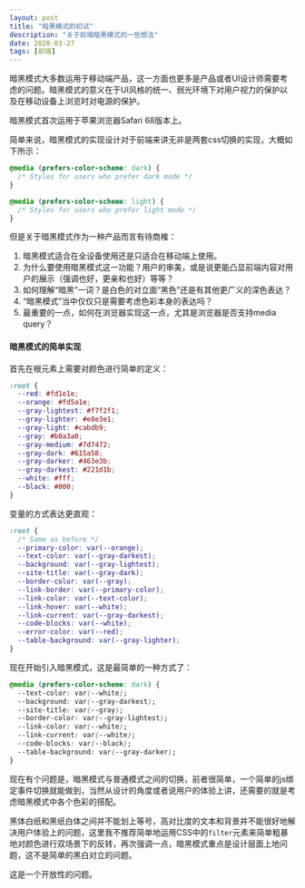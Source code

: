 ```yaml
---
layout: post
title: "暗黑模式的初试"
description: "关于前端暗黑模式的一些想法"
date: 2020-03-27
tags: [前端]
---
```


暗黑模式大多数运用于移动端产品，这一方面也更多是产品或者UI设计师需要考虑的问题。暗黑模式的意义在于UI风格的统一、弱光环境下对用户视力的保护以及在移动设备上浏览时对电源的保护。

暗黑模式首次运用于苹果浏览器Safari 68版本上。

<!--more-->

简单来说，暗黑模式的实现设计对于前端来讲无非是两套css切换的实现，大概如下所示：

```css
@media (prefers-color-scheme: dark) {
  /* Styles for users who prefer dark mode */
}

@media (prefers-color-scheme: light) {
  /* Styles for users who prefer light mode */
}
```

但是关于暗黑模式作为一种产品而言有待商榷：

1. 暗黑模式适合在全设备使用还是只适合在移动端上使用。
2. 为什么要使用暗黑模式这一功能？用户的审美，或是说更能凸显前端内容对用户的展示（强调也好，更亲和也好）等等？
3. 如何理解“暗黑”一词？是白色的对立面“黑色”还是有其他更广义的深色表达？
4. “暗黑模式”当中仅仅只是需要考虑色彩本身的表达吗？
5. 最重要的一点，如何在浏览器实现这一点，尤其是浏览器是否支持media query？

#### 暗黑模式的简单实现

首先在根元素上需要对颜色进行简单的定义：

```css
:root {
  --red: #fd1e1e;
  --orange: #fd5a1e;
  --gray-lightest: #f7f2f1;
  --gray-lighter: #e8e3e1;
  --gray-light: #cabdb9;
  --gray: #b0a3a0;
  --gray-medium: #7d7472;
  --gray-dark: #615a58;
  --gray-darker: #463e3b;
  --gray-darkest: #221d1b;
  --white: #fff;
  --black: #000;
}
```

变量的方式表达更直观：

```css
:root {
  /* Same as before */
  --primary-color: var(--orange);
  --text-color: var(--gray-darkest);
  --background: var(--gray-lightest);
  --site-title: var(--gray-dark);
  --border-color: var(--gray);
  --link-border: var(--primary-color);
  --link-color: var(--text-color);
  --link-hover: var(--white);
  --link-current: var(--gray-darkest);
  --code-blocks: var(--white);
  --error-color: var(--red);
  --table-background: var(--gray-lighter);
}
```

现在开始引入暗黑模式，这是最简单的一种方式了：

```css
@media (prefers-color-scheme: dark) {
  --text-color: var(--white);
  --background: var(--gray-darkest);
  --site-title: var(--gray);
  --border-color: var(--gray-lightest);
  --link-color: var(--white);
  --link-current: var(--white);
  --code-blocks: var(--black);
  --table-background: var(--gray-darker);
}
```

现在有个问题是，暗黑模式与普通模式之间的切换，前者很简单，一个简单的js绑定事件切换就能做到，当然从设计的角度或者说用户的体验上讲，还需要的就是考虑暗黑模式中各个色彩的搭配。

黑体白纸和黑纸白体之间并不能划上等号，高对比度的文本和背景并不能很好地解决用户体验上的问题，这里我不推荐简单地运用CSS中的```filter```元素来简单粗暴地对颜色进行双场景下的反转，再次强调一点，暗黑模式重点是设计层面上地问题，这不是简单的黑白对立的问题。

这是一个开放性的问题。